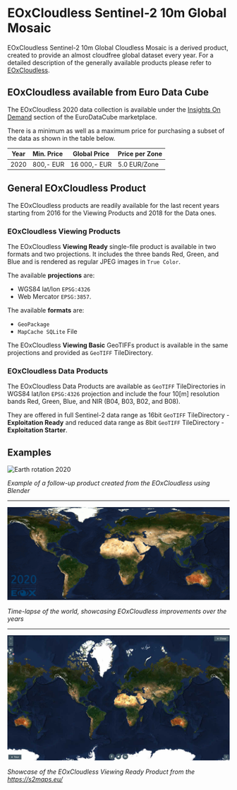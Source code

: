 # EOxCloudless Sentinel-2 10m Global Mosaic

EOxCloudless Sentinel-2 10m Global Cloudless Mosaic is a derived product,
created to provide an almost cloudfree global dataset every year. For a detailed
description of the generally available products please refer to
[EOxCloudless](https://cloudless.eox.at/).

## EOxCloudless available from Euro Data Cube

The EOxCloudless 2020 data collection is available under the
[Insights On Demand](https://eurodatacube.com/marketplace/data-products/on-demand)
section of the EuroDataCube marketplace.

There is a minimum as well as a maximum price for purchasing a subset of the data
as shown in the table below.

| Year | Min. Price | Global Price | Price per Zone |
| -----|:-----------|--------------|----------------|
| 2020 | 800,- EUR | 16 000,- EUR | 5.0 EUR/Zone |

## General EOxCloudless Product

The EOxCloudless products are readily available for the last recent years starting
from 2016 for the Viewing Products and 2018 for the Data ones.

### EOxCloudless Viewing Products

The EOxCloudless **Viewing Ready** single-file product is available in two formats and
two projections. It includes the three bands Red, Green, and Blue and is rendered as
regular JPEG images in `True Color`.

The available **projections** are:
* WGS84 lat/lon `EPSG:4326`
* Web Mercator `EPSG:3857`.

The available **formats** are:
* `GeoPackage`
* `MapCache SQLite` File

The EOxCloudless **Viewing Basic** GeoTIFFs product is available in the same
projections and provided as `GeoTIFF` TileDirectory.

### EOxCloudless Data Products

The EOxCloudless Data Products are available as `GeoTIFF` TileDirectories in
WGS84 lat/lon `EPSG:4326` projection and include the four 10[m] resolution bands Red, Green,
Blue, and NIR (B04, B03, B02, and B08).

They are offered in full Sentinel-2 data range as 16bit `GeoTIFF` TileDirectory - **Exploitation Ready** and
reduced data range as 8bit `GeoTIFF` TileDirectory - **Exploitation Starter**.

## Examples

![Earth rotation 2020](S2cloudless-2020_animation_smaller.gif)<br/>

*Example of a follow-up product created from the EOxCloudless using Blender*

----------------------------------

![Mosaic changes from 2016 to 2020](S2cloudless-over-the-years-animation-smaller.gif)<br/>

*Time-lapse of the world, showcasing EOxCloudless improvements over the years*

----------------------------------

![EOxCloudless Viewing Ready 2020](S2cloudless-2020_website_smaller.jpg)<br/>

*Showcase of the EOxCloudless Viewing Ready Product from the https://s2maps.eu/*
